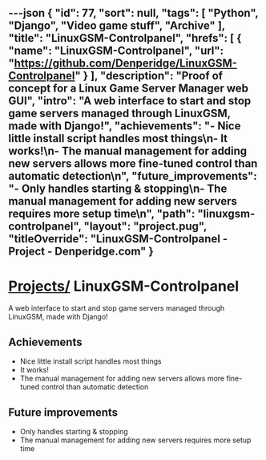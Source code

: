 ---json
{
"id": 77,
"sort": null,
"tags": [
"Python",
"Django",
"Video game stuff",
"Archive"
],
"title": "LinuxGSM-Controlpanel",
"hrefs": [
{
"name": "LinuxGSM-Controlpanel",
"url": "https://github.com/Denperidge/LinuxGSM-Controlpanel"
}
],
"description": "Proof of concept for a Linux Game Server Manager web GUI",
"intro": "A web interface to start and stop game servers managed through LinuxGSM, made with Django!",
"achievements": "- Nice little install script handles most things\n- It works!\n- The manual management for adding new servers allows more fine-tuned control than automatic detection\n",
"future_improvements": "- Only handles starting & stopping\n- The manual management for adding new servers requires more setup time\n",
"path": "linuxgsm-controlpanel",
"layout": "project.pug",
"titleOverride": "LinuxGSM-Controlpanel - Project - Denperidge.com"
}
---
# [Projects/](..) LinuxGSM-Controlpanel
A web interface to start and stop game servers managed through LinuxGSM, made with Django!

## Achievements
- Nice little install script handles most things
- It works!
- The manual management for adding new servers allows more fine-tuned control than automatic detection


## Future improvements
- Only handles starting & stopping
- The manual management for adding new servers requires more setup time

